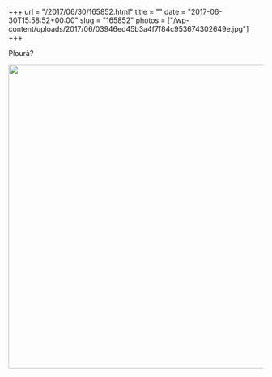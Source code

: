 +++
url = "/2017/06/30/165852.html"
title = ""
date = "2017-06-30T15:58:52+00:00"
slug = "165852"
photos = ["/wp-content/uploads/2017/06/03946ed45b3a4f7f84c953674302649e.jpg"]
+++

Plourà?

<img src="/wp-content/uploads/2017/06/03946ed45b3a4f7f84c953674302649e.jpg" width="600" height="600" style="height: auto" />
